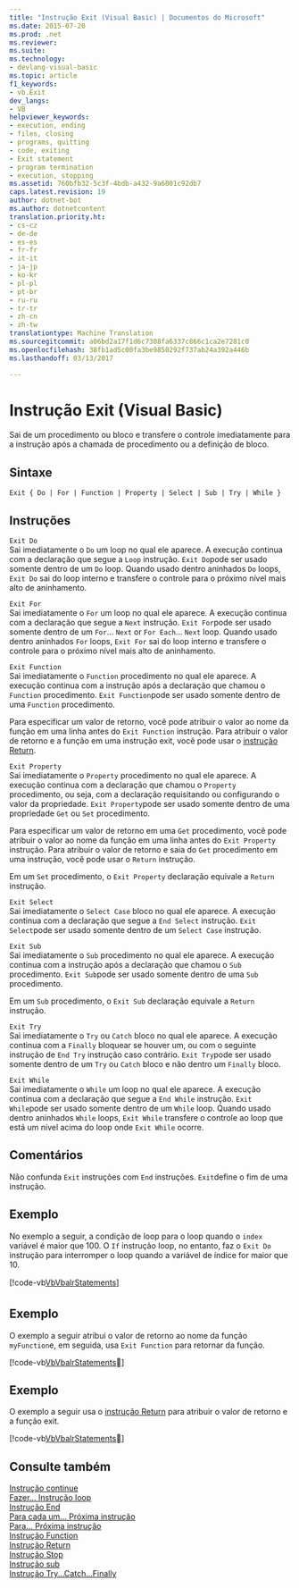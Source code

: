 ```yaml
---
title: "Instrução Exit (Visual Basic) | Documentos do Microsoft"
ms.date: 2015-07-20
ms.prod: .net
ms.reviewer: 
ms.suite: 
ms.technology:
- devlang-visual-basic
ms.topic: article
f1_keywords:
- vb.Exit
dev_langs:
- VB
helpviewer_keywords:
- execution, ending
- files, closing
- programs, quitting
- code, exiting
- Exit statement
- program termination
- execution, stopping
ms.assetid: 760bfb32-5c3f-4bdb-a432-9a6001c92db7
caps.latest.revision: 19
author: dotnet-bot
ms.author: dotnetcontent
translation.priority.ht:
- cs-cz
- de-de
- es-es
- fr-fr
- it-it
- ja-jp
- ko-kr
- pl-pl
- pt-br
- ru-ru
- tr-tr
- zh-cn
- zh-tw
translationtype: Machine Translation
ms.sourcegitcommit: a06bd2a17f1d6c7308fa6337c866c1ca2e7281c0
ms.openlocfilehash: 38fb1ad5c00fa3be9850292f737ab24a392a446b
ms.lasthandoff: 03/13/2017

---
```

# <a name="exit-statement-visual-basic"></a>Instrução Exit (Visual Basic)
Sai de um procedimento ou bloco e transfere o controle imediatamente para a instrução após a chamada de procedimento ou a definição de bloco.  
  
## <a name="syntax"></a>Sintaxe  
  
```  
Exit { Do | For | Function | Property | Select | Sub | Try | While }  
```  
  
## <a name="statements"></a>Instruções  
 `Exit Do`  
 Sai imediatamente o `Do` um loop no qual ele aparece. A execução continua com a declaração que segue a `Loop` instrução. `Exit Do`pode ser usado somente dentro de um `Do` loop. Quando usado dentro aninhados `Do` loops, `Exit Do` sai do loop interno e transfere o controle para o próximo nível mais alto de aninhamento.  
  
 `Exit For`  
 Sai imediatamente o `For` um loop no qual ele aparece. A execução continua com a declaração que segue a `Next` instrução. `Exit For`pode ser usado somente dentro de um `For`... `Next` or `For Each`... `Next` loop. Quando usado dentro aninhados `For` loops, `Exit For` sai do loop interno e transfere o controle para o próximo nível mais alto de aninhamento.  
  
 `Exit Function`  
 Sai imediatamente o `Function` procedimento no qual ele aparece. A execução continua com a instrução após a declaração que chamou o `Function` procedimento. `Exit Function`pode ser usado somente dentro de uma `Function` procedimento.  
  
 Para especificar um valor de retorno, você pode atribuir o valor ao nome da função em uma linha antes do `Exit Function` instrução. Para atribuir o valor de retorno e a função em uma instrução exit, você pode usar o [instrução Return](../../../visual-basic/language-reference/statements/return-statement.md).  
  
 `Exit Property`  
 Sai imediatamente o `Property` procedimento no qual ele aparece. A execução continua com a declaração que chamou o `Property` procedimento, ou seja, com a declaração requisitando ou configurando o valor da propriedade. `Exit Property`pode ser usado somente dentro de uma propriedade `Get` ou `Set` procedimento.  
  
 Para especificar um valor de retorno em uma `Get` procedimento, você pode atribuir o valor ao nome da função em uma linha antes do `Exit Property` instrução. Para atribuir o valor de retorno e saia do `Get` procedimento em uma instrução, você pode usar o `Return` instrução.  
  
 Em um `Set` procedimento, o `Exit Property` declaração equivale a `Return` instrução.  
  
 `Exit Select`  
 Sai imediatamente o `Select Case` bloco no qual ele aparece. A execução continua com a declaração que segue a `End Select` instrução. `Exit Select`pode ser usado somente dentro de um `Select Case` instrução.  
  
 `Exit Sub`  
 Sai imediatamente o `Sub` procedimento no qual ele aparece. A execução continua com a instrução após a declaração que chamou o `Sub` procedimento. `Exit Sub`pode ser usado somente dentro de uma `Sub` procedimento.  
  
 Em um `Sub` procedimento, o `Exit Sub` declaração equivale a `Return` instrução.  
  
 `Exit Try`  
 Sai imediatamente o `Try` ou `Catch` bloco no qual ele aparece. A execução continua com a `Finally` bloquear se houver um, ou com o seguinte instrução de `End Try` instrução caso contrário. `Exit Try`pode ser usado somente dentro de um `Try` ou `Catch` bloco e não dentro um `Finally` bloco.  
  
 `Exit While`  
 Sai imediatamente o `While` um loop no qual ele aparece. A execução continua com a declaração que segue a `End While` instrução. `Exit While`pode ser usado somente dentro de um `While` loop. Quando usado dentro aninhados `While` loops, `Exit While` transfere o controle ao loop que está um nível acima do loop onde `Exit While` ocorre.  
  
## <a name="remarks"></a>Comentários  
 Não confunda `Exit` instruções com `End` instruções. `Exit`define o fim de uma instrução.  
  
## <a name="example"></a>Exemplo  
 No exemplo a seguir, a condição de loop para o loop quando o `index` variável é maior que 100. O `If` instrução loop, no entanto, faz o `Exit Do` instrução para interromper o loop quando a variável de índice for maior que 10.  
  
 [!code-vb[VbVbalrStatements&#133;](../../../visual-basic/language-reference/error-messages/codesnippet/VisualBasic/exit-statement_1.vb)]  
  
## <a name="example"></a>Exemplo  
 O exemplo a seguir atribui o valor de retorno ao nome da função `myFunction`e, em seguida, usa `Exit Function` para retornar da função.  
  
 [!code-vb[VbVbalrStatements&#23;](../../../visual-basic/language-reference/error-messages/codesnippet/VisualBasic/exit-statement_2.vb)]  
  
## <a name="example"></a>Exemplo  
 O exemplo a seguir usa o [instrução Return](../../../visual-basic/language-reference/statements/return-statement.md) para atribuir o valor de retorno e a função exit.  
  
 [!code-vb[VbVbalrStatements&#24;](../../../visual-basic/language-reference/error-messages/codesnippet/VisualBasic/exit-statement_3.vb)]  
  
## <a name="see-also"></a>Consulte também  
 [Instrução continue](../../../visual-basic/language-reference/statements/continue-statement.md)   
 [Fazer... Instrução loop](../../../visual-basic/language-reference/statements/do-loop-statement.md)   
 [Instrução End](../../../visual-basic/language-reference/statements/end-statement.md)   
 [Para cada um... Próxima instrução](../../../visual-basic/language-reference/statements/for-each-next-statement.md)   
 [Para... Próxima instrução](../../../visual-basic/language-reference/statements/for-next-statement.md)   
 [Instrução Function](../../../visual-basic/language-reference/statements/function-statement.md)   
 [Instrução Return](../../../visual-basic/language-reference/statements/return-statement.md)   
 [Instrução Stop](../../../visual-basic/language-reference/statements/stop-statement.md)   
 [Instrução sub](../../../visual-basic/language-reference/statements/sub-statement.md)   
 [Instrução Try...Catch...Finally](../../../visual-basic/language-reference/statements/try-catch-finally-statement.md)

